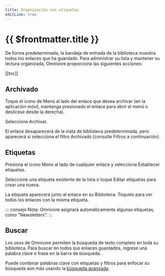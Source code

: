 ```yaml
---
title: Organización con etiquetas
editLink: true
---
```


# {{ $frontmatter.title }}

De forma predeterminada, la bandeja de entrada de la biblioteca muestra todos los enlaces que ha guardado. Para administrar su lista y mantener su lectura organizada, Omnivore proporciona las siguientes acciones:

[[toc]]

## Archivado

Toque el icono de Menú al lado del enlace que desea archivar (en la aplicación móvil, mantenga presionado el enlace para abrir el menú o deslícese desde la derecha).

Seleccione Archivar.

El enlace desaparecerá de la vista de biblioteca predeterminada, pero aparecerá si selecciona el filtro Archivado (consulte Filtros a continuación).

## Etiquetas

Presiona el icono Menú al lado de cualquier enlace y selecciona Establecer etiquetas.

Seleccione una etiqueta existente de la lista o toque Editar etiquetas para crear una nueva.

La etiqueta aparecerá junto al enlace en su Biblioteca. Tóquelo para ver todos los enlaces con la misma etiqueta.

::: consejo Nota: Omnivore asignará automáticamente algunas etiquetas, como "Newsletters".
:::

## Buscar

Los usos de Omnivore permiten la búsqueda de texto completo en toda su biblioteca. Para buscar en todos sus enlaces guardados, ingrese una palabra clave o frase en la barra de búsqueda.

Puede combinar palabras clave con etiquetas y filtros para enfocar su búsqueda aún más usando la [búsqueda avanzada](./search).
